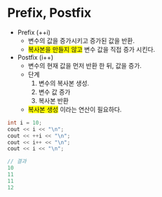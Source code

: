# Prefix, Postfix

- Prefix (++i)
	- 변수의 값을 증가시키고 증가된 값을 반환.
	- <span style="background-color: yellow;">복사본을 만들지 않고</span>   변수 값을 직접 증가 시킨다.
- Postfix (i++)
	- 변수의 현재 값을 먼저 반환 한 뒤, 값을 증가.
	- 단계
		1. 변수의 복사본 생성.
		2. 변수 값 증가
		3. 복사본 반환
	- <span style="background-color: yellow;">복사본 생성</span> 이라는 연산이 필요하다.

```c++
int i = 10;
cout << i << "\n";
cout << ++i << "\n";
cout << i++ << "\n";
cout << i << "\n";
```

```c++
// 결과
10
11
11
12
```